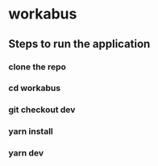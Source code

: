 # workabus

## Steps to run the application

### clone the repo
### cd workabus
### git checkout dev
### yarn install
### yarn dev


